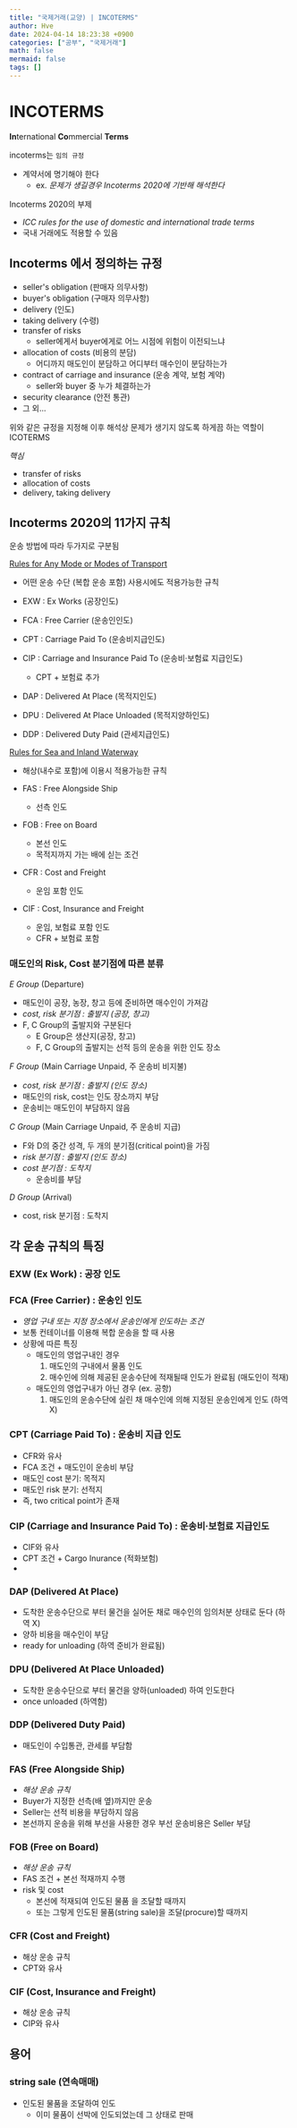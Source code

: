 ```yaml
---
title: "국제거래(교양) | INCOTERMS"
author: Hve
date: 2024-04-14 18:23:38 +0900
categories: ["공부", "국제거래"]
math: false
mermaid: false
tags: []
---
```


# INCOTERMS

**In**ternational **Co**mmercial **Terms**

incoterms는 `임의 규정`
- 계약서에 명기해야 한다
    - ex. *문제가 생길경우 Incoterms 2020에 기반해 해석한다*

Incoterms 2020의 부제
- *ICC rules for the use of domestic and international trade terms*
- 국내 거래에도 적용할 수 있음

## Incoterms 에서 정의하는 규정

- seller's obligation (판매자 의무사항)
- buyer's obligation (구매자 의무사항)
- delivery (인도)
- taking delivery (수령)
- transfer of risks
    - seller에게서 buyer에게로 어느 시점에 위험이 이전되느냐
- allocation of costs (비용의 분담)
    - 어디까지 매도인이 분담하고 어디부터 매수인이 분담하는가
- contract of carriage and insurance (운송 계약, 보험 계약)
    - seller와 buyer 중 누가 체결하는가
- security clearance (안전 통관)
- 그 외...


위와 같은 규정을 지정해 이후 해석상 문제가 생기지 않도록 하게끔 하는 역할이 ICOTERMS

*핵심*
- transfer of risks
- allocation of costs
- delivery, taking delivery

## Incoterms 2020의 11가지 규칙

운송 방법에 따라 두가지로 구분됨

<u>Rules for Any Mode or Modes of Transport</u>
- 어떤 운송 수단 (복합 운송 포함) 사용시에도 적용가능한 규칙

- EXW : Ex Works (공장인도)
- FCA : Free Carrier (운송인인도)
- CPT : Carriage Paid To (운송비지급인도)
- CIP : Carriage and Insurance Paid To (운송비·보험료 지급인도)
    - CPT + 보험료 추가
- DAP : Delivered At Place (목적지인도)
- DPU : Delivered At Place Unloaded (목적지양하인도)
- DDP : Delivered Duty Paid (관세지급인도)

<u>Rules for Sea and Inland Waterway</u>
- 해상(내수로 포함)에 이용시 적용가능한 규칙

- FAS : Free Alongside Ship
    - 선측 인도
- FOB : Free on Board
    - 본선 인도
    - 목적지까지 가는 배에 싣는 조건
- CFR : Cost and Freight
    - 운임 포함 인도
- CIF : Cost, Insurance and Freight
    - 운임, 보험료 포함 인도
    - CFR + 보험료 포함

### 매도인의 Risk, Cost 분기점에 따른 분류

*E Group* (Departure)
- 매도인이 공장, 농장, 창고 등에 준비하면 매수인이 가져감
- *cost, risk 분기점 : 출발지 (공장, 창고)*
- F, C Group의 출발지와 구분된다
    - E Group은 생산지(공장, 창고)
    - F, C Group의 출발지는 선적 등의 운송을 위한 인도 장소

*F Group* (Main Carriage Unpaid, 주 운송비 비지불)
- *cost, risk 분기점 : 출발지 (인도 장소)*
- 매도인의 risk, cost는 인도 장소까지 부담
- 운송비는 매도인이 부담하지 않음

*C Group* (Main Carriage Unpaid, 주 운송비 지급)
- F와 D의 중간 성격, 두 개의 분기점(critical point)을 가짐
- *risk 분기점 : 출발지 (인도 장소)*
- *cost 분기점 : 도착지*
    - 운송비를 부담

*D Group* (Arrival)
- cost, risk 분기점 : 도착지

## 각 운송 규칙의 특징

### EXW (Ex Work) : 공장 인도

### FCA (Free Carrier) : 운송인 인도

- *영업 구내 또는 지정 장소에서 운송인에게 인도하는 조건*
- 보통 컨테이너를 이용해 복합 운송을 할 때 사용
- 상황에 따른 특징
    - 매도인의 영업구내인 경우
        1. 매도인의 구내에서 물품 인도
        2. 매수인에 의해 제공된 운송수단에 적재될때 인도가 완료됨 (매도인이 적재)
    - 매도인의 영업구내가 아닌 경우 (ex. 공항)
        1. 매도인의 운송수단에 실린 채 매수인에 의해 지정된 운송인에게 인도 (하역X)

### CPT (Carriage Paid To) : 운송비 지급 인도

- CFR와 유사
- FCA 조건 + 매도인이 운송비 부담
- 매도인 cost 분기: 목적지
- 매도인 risk 분기: 선적지
- 즉, two critical point가 존재

### CIP (Carriage and Insurance Paid To) : 운송비·보험료 지급인도

- CIF와 유사
- CPT 조건 + Cargo Inurance (적화보험)
- 

### DAP (Delivered At Place)

- 도착한 운송수단으로 부터 물건을 실어둔 채로 매수인의 임의처분 상태로 둔다 (하역 X)
- 양하 비용을 매수인이 부담
- ready for unloading (하역 준비가 완료됨)

### DPU (Delivered At Place Unloaded)

- 도착한 운송수단으로 부터 물건을 양하(unloaded) 하여 인도한다
- once unloaded (하역함)

### DDP (Delivered Duty Paid)

- 매도인이 수입통관, 관세를 부담함

### FAS (Free Alongside Ship)

- *해상 운송 규칙*
- Buyer가 지정한 선측(배 옆)까지만 운송
- Seller는 선적 비용을 부담하지 않음
- 본선까지 운송을 위해 부선을 사용한 경우 부선 운송비용은 Seller 부담

### FOB (Free on Board)

- *해상 운송 규칙*
- FAS 조건 + 본선 적재까지 수행
- risk 및 cost
    - 본선에 적재되여 인도된 물품 을 조달할 때까지
    - 또는 그렇게 인도된 물품(string sale)을 조달(procure)할 때까지

### CFR (Cost and Freight)

- 해상 운송 규칙
- CPT와 유사

### CIF (Cost, Insurance and Freight)

- 해상 운송 규칙
- CIP와 유사

## 용어

### string sale (연속매매)

- 인도된 물품을 조달하여 인도
    - 이미 물품이 선박에 인도되었는데 그 상태로 판매
